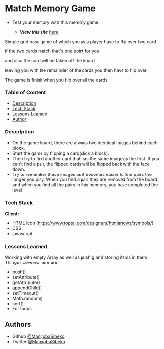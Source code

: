 
# Match Memory Game 

- Test your memory with this memory game.

  - ***View this site*** [here](https://manqobasibeko.github.io/Website1/index.html)


Simple grid base game of which you as a player have to flip over two card

if the two cards match that's one point for you

and also the card will be taken off the board

leaving you with the remainder of the cards you then have to flip over

The game is finish when you flip over all the cards


### Table of Content
 - [Description](#escription)
 - [Tech Stack](#tech-stack)
 - [Lessons Learned](#Lessons-Learned)
 - [Author](#Authors)

  
### Description

- On the game board, there are always two identical images behind each block. 
- Start the game by flipping a card(click a block).
- Then try to find another card that has the same image as the first. If you can't find a pair, the flipped cards will be flipped back with the face down. 
- Try to remember these images as it becomes easier to find pairs the longer you play. When you find a pair they are removed from the board and when you find all the pairs in this memory, you have completed the level

### Tech Stack

**Client:** 

- HTML Icon (https://www.toptal.com/designers/htmlarrows/symbols/)
- CSS
- javascript
  
###  Lessons Learned

Working with empty Array as well as pushig and storing items in them
Things I covered here are
- push()
- setAttribute()
- getAttribute()
- appendChild()
- setTimeout()
- Math.random()
- sort()
- For loops


## Authors

- Github [@ManqobaSibeko](https://wwwhttps:/github.com/ManqobaSibeko)
- Twitter [@ManqobaSibeko](https://twitter.com/ManqobaSibekoQh)

  
